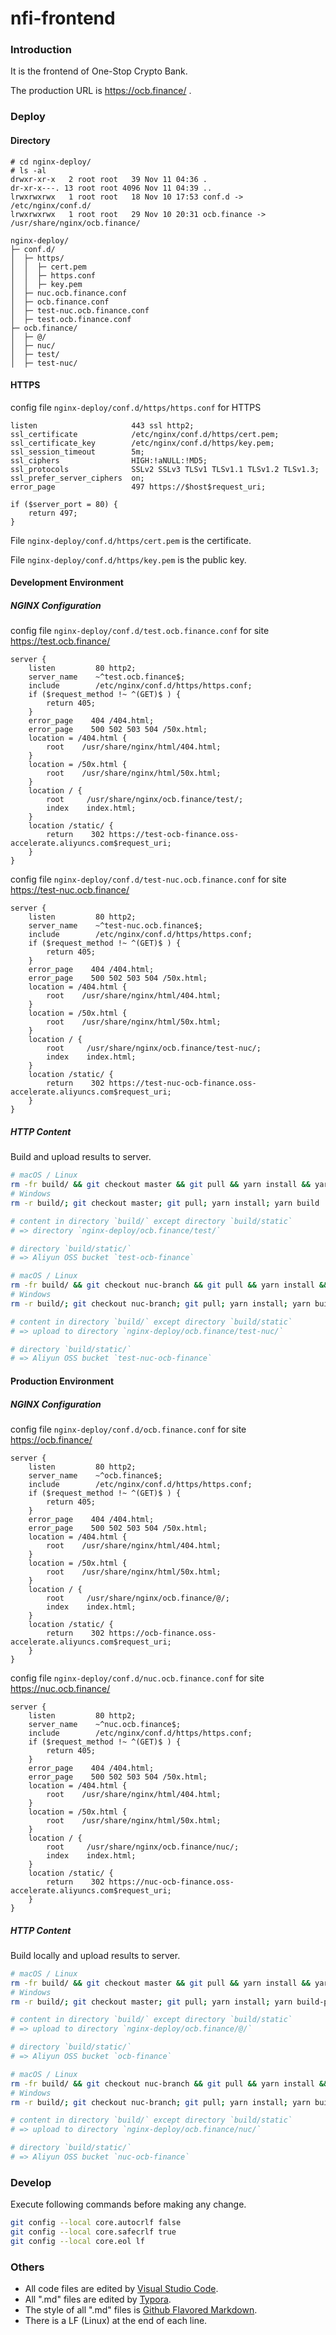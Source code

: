 # nfi-frontend

### Introduction

It is the frontend of One-Stop Crypto Bank.

The production URL is https://ocb.finance/ .

### Deploy

#### Directory

```
# cd nginx-deploy/
# ls -al
drwxr-xr-x   2 root root   39 Nov 11 04:36 .
dr-xr-x---. 13 root root 4096 Nov 11 04:39 ..
lrwxrwxrwx   1 root root   18 Nov 10 17:53 conf.d -> /etc/nginx/conf.d/
lrwxrwxrwx   1 root root   29 Nov 10 20:31 ocb.finance -> /usr/share/nginx/ocb.finance/
```

```
nginx-deploy/
├─ conf.d/
│  ├─ https/
│  │  ├─ cert.pem
│  │  ├─ https.conf
│  │  ├─ key.pem
│  ├─ nuc.ocb.finance.conf
│  ├─ ocb.finance.conf
│  ├─ test-nuc.ocb.finance.conf
│  ├─ test.ocb.finance.conf
├─ ocb.finance/
│  ├─ @/
│  ├─ nuc/
│  ├─ test/
│  ├─ test-nuc/
```

#### HTTPS

config file `nginx-deploy/conf.d/https/https.conf` for HTTPS

``` nginx
listen                     443 ssl http2;
ssl_certificate            /etc/nginx/conf.d/https/cert.pem;
ssl_certificate_key        /etc/nginx/conf.d/https/key.pem;
ssl_session_timeout        5m;
ssl_ciphers                HIGH:!aNULL:!MD5;
ssl_protocols              SSLv2 SSLv3 TLSv1 TLSv1.1 TLSv1.2 TLSv1.3;
ssl_prefer_server_ciphers  on;
error_page                 497 https://$host$request_uri;

if ($server_port = 80) {
    return 497;
}
```

File `nginx-deploy/conf.d/https/cert.pem` is the certificate.

File `nginx-deploy/conf.d/https/key.pem` is the public key.

#### Development Environment

##### NGINX Configuration

config file `nginx-deploy/conf.d/test.ocb.finance.conf` for site https://test.ocb.finance/

``` nginx
server {
    listen         80 http2;
    server_name    ~^test.ocb.finance$;
    include        /etc/nginx/conf.d/https/https.conf;
    if ($request_method !~ ^(GET)$ ) {
        return 405;
    }
    error_page    404 /404.html;
    error_page    500 502 503 504 /50x.html;
    location = /404.html {
        root    /usr/share/nginx/html/404.html;
    }
    location = /50x.html {
        root    /usr/share/nginx/html/50x.html;
    }
    location / {
        root     /usr/share/nginx/ocb.finance/test/;
        index    index.html;
    }
    location /static/ {
        return    302 https://test-ocb-finance.oss-accelerate.aliyuncs.com$request_uri;
    }
}
```

config file `nginx-deploy/conf.d/test-nuc.ocb.finance.conf` for site https://test-nuc.ocb.finance/

``` nginx
server {
    listen         80 http2;
    server_name    ~^test-nuc.ocb.finance$;
    include        /etc/nginx/conf.d/https/https.conf;
    if ($request_method !~ ^(GET)$ ) {
        return 405;
    }
    error_page    404 /404.html;
    error_page    500 502 503 504 /50x.html;
    location = /404.html {
        root    /usr/share/nginx/html/404.html;
    }
    location = /50x.html {
        root    /usr/share/nginx/html/50x.html;
    }
    location / {
        root     /usr/share/nginx/ocb.finance/test-nuc/;
        index    index.html;
    }
    location /static/ {
        return    302 https://test-nuc-ocb-finance.oss-accelerate.aliyuncs.com$request_uri;
    }
}
```

##### HTTP Content

Build and upload results to server.

``` sh
# macOS / Linux
rm -fr build/ && git checkout master && git pull && yarn install && yarn build
# Windows
rm -r build/; git checkout master; git pull; yarn install; yarn build

# content in directory `build/` except directory `build/static`
# => directory `nginx-deploy/ocb.finance/test/`

# directory `build/static/`
# => Aliyun OSS bucket `test-ocb-finance`
```

``` sh
# macOS / Linux
rm -fr build/ && git checkout nuc-branch && git pull && yarn install && yarn build
# Windows
rm -r build/; git checkout nuc-branch; git pull; yarn install; yarn build

# content in directory `build/` except directory `build/static`
# => upload to directory `nginx-deploy/ocb.finance/test-nuc/`

# directory `build/static/`
# => Aliyun OSS bucket `test-nuc-ocb-finance`
```

#### Production Environment

##### NGINX Configuration

config file `nginx-deploy/conf.d/ocb.finance.conf` for site https://ocb.finance/

``` nginx
server {
    listen         80 http2;
    server_name    ~^ocb.finance$;
    include        /etc/nginx/conf.d/https/https.conf;
    if ($request_method !~ ^(GET)$ ) {
        return 405;
    }
    error_page    404 /404.html;
    error_page    500 502 503 504 /50x.html;
    location = /404.html {
        root    /usr/share/nginx/html/404.html;
    }
    location = /50x.html {
        root    /usr/share/nginx/html/50x.html;
    }
    location / {
        root     /usr/share/nginx/ocb.finance/@/;
        index    index.html;
    }
    location /static/ {
        return    302 https://ocb-finance.oss-accelerate.aliyuncs.com$request_uri;
    }
}
```

config file `nginx-deploy/conf.d/nuc.ocb.finance.conf` for site https://nuc.ocb.finance/

``` nginx
server {
    listen         80 http2;
    server_name    ~^nuc.ocb.finance$;
    include        /etc/nginx/conf.d/https/https.conf;
    if ($request_method !~ ^(GET)$ ) {
        return 405;
    }
    error_page    404 /404.html;
    error_page    500 502 503 504 /50x.html;
    location = /404.html {
        root    /usr/share/nginx/html/404.html;
    }
    location = /50x.html {
        root    /usr/share/nginx/html/50x.html;
    }
    location / {
        root     /usr/share/nginx/ocb.finance/nuc/;
        index    index.html;
    }
    location /static/ {
        return    302 https://nuc-ocb-finance.oss-accelerate.aliyuncs.com$request_uri;
    }
}
```

##### HTTP Content

Build locally and upload results to server.

``` sh
# macOS / Linux
rm -fr build/ && git checkout master && git pull && yarn install && yarn build-production
# Windows
rm -r build/; git checkout master; git pull; yarn install; yarn build-production-windows

# content in directory `build/` except directory `build/static`
# => upload to directory `nginx-deploy/ocb.finance/@/`

# directory `build/static/`
# => Aliyun OSS bucket `ocb-finance`
```

``` sh
# macOS / Linux
rm -fr build/ && git checkout nuc-branch && git pull && yarn install && yarn build-production
# Windows
rm -r build/; git checkout nuc-branch; git pull; yarn install; yarn build-production-windows

# content in directory `build/` except directory `build/static`
# => upload to directory `nginx-deploy/ocb.finance/nuc/`

# directory `build/static/`
# => Aliyun OSS bucket `nuc-ocb-finance`
```

### Develop

Execute following commands before making any change.

``` sh
git config --local core.autocrlf false
git config --local core.safecrlf true
git config --local core.eol lf
```

### Others

- All code files are edited by [Visual Studio Code](https://code.visualstudio.com/).
- All ".md" files are edited by [Typora](http://typora.io/).
- The style of all ".md" files is [Github Flavored Markdown](https://guides.github.com/features/mastering-markdown/#GitHub-flavored-markdown).
- There is a LF (Linux) at the end of each line.
